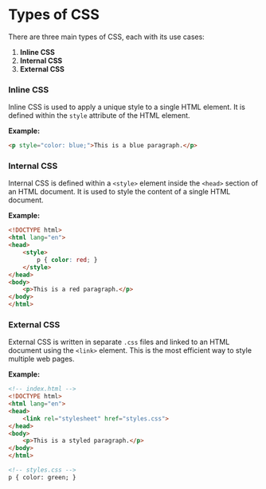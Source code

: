 
# Types of CSS

There are three main types of CSS, each with its use cases:

1. **Inline CSS**
2. **Internal CSS**
3. **External CSS**

### Inline CSS

Inline CSS is used to apply a unique style to a single HTML element. It is defined within the `style` attribute of the HTML element.

**Example:**
```html
<p style="color: blue;">This is a blue paragraph.</p>
```

### Internal CSS

Internal CSS is defined within a `<style>` element inside the `<head>` section of an HTML document. It is used to style the content of a single HTML document.

**Example:**
```html
<!DOCTYPE html>
<html lang="en">
<head>
    <style>
        p { color: red; }
    </style>
</head>
<body>
    <p>This is a red paragraph.</p>
</body>
</html>
```

### External CSS

External CSS is written in separate `.css` files and linked to an HTML document using the `<link>` element. This is the most efficient way to style multiple web pages.

**Example:**
```html
<!-- index.html -->
<!DOCTYPE html>
<html lang="en">
<head>
    <link rel="stylesheet" href="styles.css">
</head>
<body>
    <p>This is a styled paragraph.</p>
</body>
</html>

<!-- styles.css -->
p { color: green; }
```
